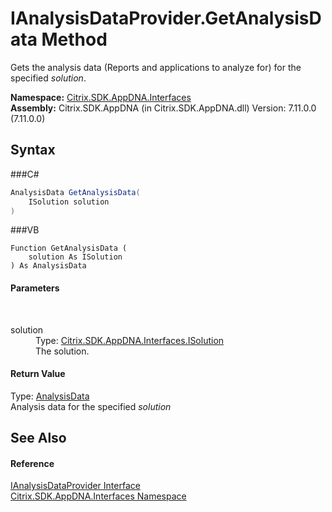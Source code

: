 # IAnalysisDataProvider.GetAnalysisData Method 
 

Gets the analysis data (Reports and applications to analyze for) for the specified *solution*.

**Namespace:**&nbsp;<a href="N_Citrix_SDK_AppDNA_Interfaces">Citrix.SDK.AppDNA.Interfaces</a><br />**Assembly:**&nbsp;Citrix.SDK.AppDNA (in Citrix.SDK.AppDNA.dll) Version: 7.11.0.0 (7.11.0.0)

## Syntax

###C#
```csharp
AnalysisData GetAnalysisData(
	ISolution solution
)
```

###VB
```vbnet
Function GetAnalysisData ( 
	solution As ISolution
) As AnalysisData
```


#### Parameters
&nbsp;<dl><dt>solution</dt><dd>Type: <a href="T_Citrix_SDK_AppDNA_Interfaces_ISolution">Citrix.SDK.AppDNA.Interfaces.ISolution</a><br />The solution.</dd></dl>

#### Return Value
Type: <a href="T_Citrix_SDK_AppDNA_Reporting_AnalysisData">AnalysisData</a><br />Analysis data for the specified *solution*

## See Also


#### Reference
<a href="T_Citrix_SDK_AppDNA_Interfaces_IAnalysisDataProvider">IAnalysisDataProvider Interface</a><br /><a href="N_Citrix_SDK_AppDNA_Interfaces">Citrix.SDK.AppDNA.Interfaces Namespace</a><br />
